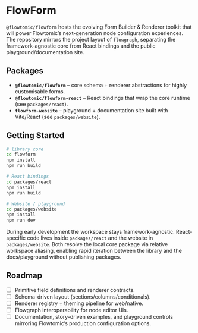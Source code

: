 # FlowForm

`@flowtomic/flowform` hosts the evolving Form Builder & Renderer toolkit that will power Flowtomic’s next-generation node configuration experiences. The repository mirrors the project layout of `flowgraph`, separating the framework-agnostic core from React bindings and the public playground/documentation site.

## Packages

- **`@flowtomic/flowform`** – core schema + renderer abstractions for highly customisable forms.
- **`@flowtomic/flowform-react`** – React bindings that wrap the core runtime (see `packages/react`).
- **`flowform-website`** – playground + documentation site built with Vite/React (see `packages/website`).

## Getting Started

```bash
# library core
cd flowform
npm install
npm run build

# React bindings
cd packages/react
npm install
npm run build

# Website / playground
cd packages/website
npm install
npm run dev
```

During early development the workspace stays framework-agnostic. React-specific code lives inside `packages/react` and the website in `packages/website`. Both resolve the local core package via relative workspace aliasing, enabling rapid iteration between the library and the docs/playground without publishing packages.

## Roadmap

- [ ] Primitive field definitions and renderer contracts.
- [ ] Schema-driven layout (sections/columns/conditionals).
- [ ] Renderer registry + theming pipeline for web/native.
- [ ] Flowgraph interoperability for node editor UIs.
- [ ] Documentation, story-driven examples, and playground controls mirroring Flowtomic’s production configuration options.
